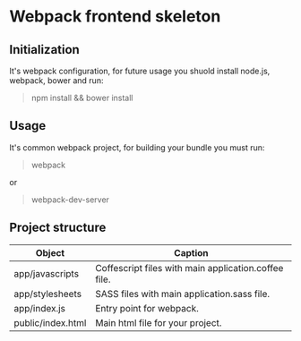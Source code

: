 # Webpack frontend skeleton

## Initialization

It's webpack configuration, for future usage you shuold install node.js, webpack, bower and run:

> npm install && bower install

## Usage

It's common webpack project, for building your bundle you must run:

> webpack

or

> webpack-dev-server

## Project structure

| Object            | Caption                                              |
|-------------------|------------------------------------------------------|
| app/javascripts   | Coffescript files with main application.coffee file. |
| app/stylesheets   | SASS files with main application.sass file.          |
| app/index.js      | Entry point for webpack.                             |
| public/index.html | Main html file for your project.                     |
